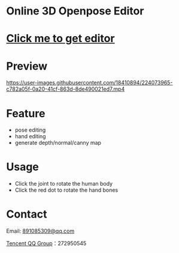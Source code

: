 # Online 3D Openpose Editor
# [Click me to get editor](https://zhuyu1997.github.io/open-pose-editor/)
# Preview
https://user-images.githubusercontent.com/18410894/224073965-c782a05f-0a20-41cf-863d-8de490021ed7.mp4
# Feature
- pose editing
- hand editing
- generate depth/normal/canny map
# Usage
- Click the joint to rotate the human body
- Click the red dot to rotate the hand bones
# Contact
Email: 891085309@qq.com

[Tencent QQ Group](https://jq.qq.com/?_wv=1027&k=N6j4nigd)：272950545
